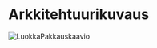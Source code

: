 # Arkkitehtuurikuvaus

![LuokkaPakkauskaavio](F:/Opiskelu/Luonnokset/LuokkaPakkauskaavioPaint.jpg?raw=true "Title")
